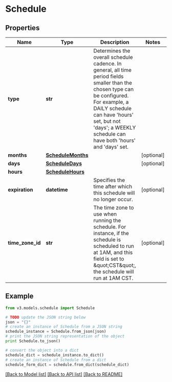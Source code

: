 # Schedule


## Properties
Name | Type | Description | Notes
------------ | ------------- | ------------- | -------------
**type** | **str** | Determines the overall schedule cadence. In general, all time period fields smaller than the chosen type can be configured. For example, a DAILY schedule can have &#39;hours&#39; set, but not &#39;days&#39;; a WEEKLY schedule can have both &#39;hours&#39; and &#39;days&#39; set. | 
**months** | [**ScheduleMonths**](ScheduleMonths.md) |  | [optional] 
**days** | [**ScheduleDays**](ScheduleDays.md) |  | [optional] 
**hours** | [**ScheduleHours**](ScheduleHours.md) |  | 
**expiration** | **datetime** | Specifies the time after which this schedule will no longer occur. | [optional] 
**time_zone_id** | **str** | The time zone to use when running the schedule. For instance, if the schedule is scheduled to run at 1AM, and this field is set to \&quot;CST\&quot;, the schedule will run at 1AM CST. | [optional] 

## Example

```python
from v3.models.schedule import Schedule

# TODO update the JSON string below
json = "{}"
# create an instance of Schedule from a JSON string
schedule_instance = Schedule.from_json(json)
# print the JSON string representation of the object
print Schedule.to_json()

# convert the object into a dict
schedule_dict = schedule_instance.to_dict()
# create an instance of Schedule from a dict
schedule_form_dict = schedule.from_dict(schedule_dict)
```
[[Back to Model list]](../README.md#documentation-for-models) [[Back to API list]](../README.md#documentation-for-api-endpoints) [[Back to README]](../README.md)


